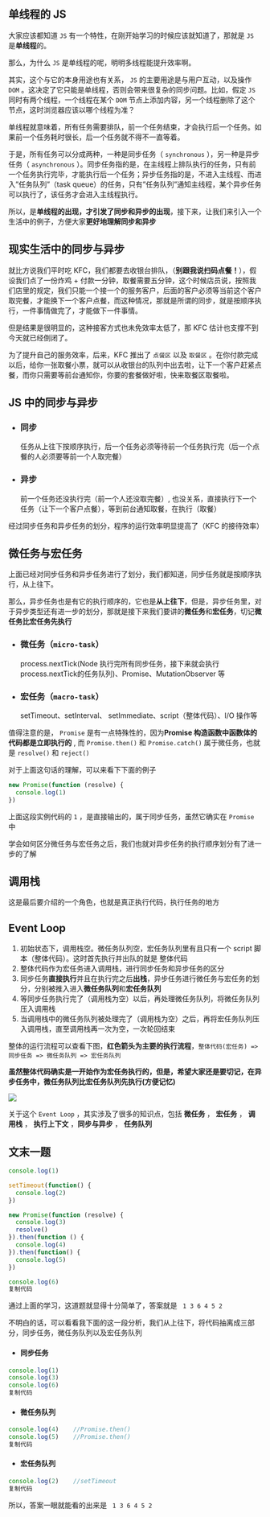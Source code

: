 ## 单线程的 JS

大家应该都知道 `JS` 有一个特性，在刚开始学习的时候应该就知道了，那就是 `JS` 是**单线程**的。

那么，为什么 `JS` 是单线程的呢，明明多线程能提升效率啊。

其实，这个与它的本身用途也有关系， `JS` 的主要用途是与用户互动，以及操作 `DOM` 。这决定了它只能是单线程，否则会带来很复杂的同步问题。比如，假定 `JS` 同时有两个线程，一个线程在某个 `DOM` 节点上添加内容，另一个线程删除了这个节点，这时浏览器应该以哪个线程为准？

单线程就意味着，所有任务需要排队，前一个任务结束，才会执行后一个任务。如果前一个任务耗时很长，后一个任务就不得不一直等着。

于是，所有任务可以分成两种，一种是同步任务（ `synchronous` ），另一种是异步任务（ `asynchronous` ）。同步任务指的是，在主线程上排队执行的任务，只有前一个任务执行完毕，才能执行后一个任务；异步任务指的是，不进入主线程、而进入”任务队列”（task queue）的任务，只有”任务队列”通知主线程，某个异步任务可以执行了，该任务才会进入主线程执行。

所以，是**单线程的出现，才引发了同步和异步的出现**，接下来，让我们来引入一个生活中的例子，方便大家**更好地理解同步和异步**

## 现实生活中的同步与异步

就比方说我们平时吃 KFC，我们都要去收银台排队，（**别跟我说扫码点餐！**），假设我们点了一份炸鸡 + 付款一分钟，取餐需要五分钟，这个时候店员说，按照我们店里的规定，我们只能一个接一个的服务客户，后面的客户必须等当前这个客户取完餐，才能换下一个客户点餐，而这种情况，那就是所谓的同步，就是按顺序执行，一件事情做完了，才能做下一件事情。

但是结果是很明显的，这种接客方式也未免效率太低了，那 KFC 估计也支撑不到今天就已经倒闭了。

为了提升自己的服务效率，后来，KFC 推出了 `点餐区` 以及 `取餐区` 。在你付款完成以后，给你一张取餐小票，就可以从收银台的队列中出去啦，让下一个客户赶紧点餐，而你只需要等前台通知你，你要的套餐做好啦，快来取餐区取餐啦。

## JS 中的同步与异步

* ### 同步

  任务从上往下按顺序执行，后一个任务必须等待前一个任务执行完（后一个点餐的人必须要等前一个人取完餐）

* ### 异步

  前一个任务还没执行完（前一个人还没取完餐）, 也没关系，直接执行下一个任务（让下一个客户点餐），等到前台通知取餐，在执行（取餐）

经过同步任务和异步任务的划分，程序的运行效率明显提高了（KFC 的接待效率）

## 微任务与宏任务

上面已经对同步任务和异步任务进行了划分，我们都知道，同步任务就是按顺序执行，从上往下。

那么，异步任务也是有它的执行顺序的，它也是**从上往下**，但是，异步任务里，对于异步类型还有进一步的划分，那就是接下来我们要讲的**微任务**和**宏任务**，切记**微任务比宏任务先执行**

* ### 微任务（`micro-task`）

  process.nextTick(Node 执行完所有同步任务，接下来就会执行process.nextTick的任务队列)、Promise、MutationObserver 等

* ### 宏任务（`macro-task`）

  setTimeout、setInterval、 setImmediate、script（整体代码）、I/O 操作等

值得注意的是， `Promise` 是有一点特殊性的，因为**Promise 构造函数中函数体的代码都是立即执行的** , 而 `Promise.then()` 和 `Promise.catch()` 属于微任务，也就是 `resolve()` 和 `reject()`

对于上面这句话的理解，可以来看下下面的例子

```javascript copyable
new Promise(function (resolve) {
  console.log(1)
})
```

上面这段实例代码的 `1` ，是直接输出的，属于同步任务，虽然它确实在 `Promise` 中

学会如何区分微任务与宏任务之后，我们也就对异步任务的执行顺序划分有了进一步的了解

## 调用栈

这是最后要介绍的一个角色，也就是真正执行代码，执行任务的地方

## Event Loop

1. 初始状态下，调用栈空。微任务队列空，宏任务队列里有且只有一个 script 脚本（整体代码）。这时首先执行并出队的就是 整体代码
2. 整体代码作为宏任务进入调用栈，进行同步任务和异步任务的区分
3. 同步任务**直接执行**并且在执行完之后**出栈**，异步任务进行微任务与宏任务的划分，分别被推入进入**微任务队列**和**宏任务队列**
4. 等同步任务执行完了（调用栈为空）以后，再处理微任务队列，将微任务队列压入调用栈
5. 当调用栈中的微任务队列被处理完了（调用栈为空）之后，再将宏任务队列压入调用栈，直至调用栈再一次为空，一次轮回结束

整体的运行流程可以查看下图，**红色箭头为主要的执行流程**，`整体代码(宏任务) => 同步任务 => 微任务队列 => 宏任务队列`

**虽然整体代码确实是一开始作为宏任务执行的，但是，希望大家还是要切记，在异步任务中，微任务队列比宏任务队列先执行(方便记忆)**

![](20201117103703-yktnfup.png)

关于这个 `Event Loop` ，其实涉及了很多的知识点，包括 **微任务** ， **宏任务** ， **调用栈** ， **执行上下文** ，**同步与异步** ， **任务队列**

## 文末一题

```javascript copyable
console.log(1)

setTimeout(function() {
  console.log(2)
})

new Promise(function (resolve) {
  console.log(3)
  resolve()
}).then(function () {
  console.log(4)
}).then(function() {
  console.log(5)
})

console.log(6)
复制代码
```

通过上面的学习，这道题就显得十分简单了，答案就是 ` 1 3 6 4 5 2`

不明白的话，可以看看我下面的这一段分析，我们从上往下，将代码抽离成三部分，同步任务，微任务队列以及宏任务队列

* #### 同步任务

```javascript copyable
console.log(1)
console.log(3)
console.log(6)
复制代码
```

* #### 微任务队列

```javascript copyable
console.log(4)    //Promise.then()
console.log(5)    //Promise.then()
复制代码
```

* #### 宏任务队列

```javascript copyable
console.log(2)    //setTimeout
复制代码
```

所以，答案一眼就能看的出来是 ` 1 3 6 4 5 2`
